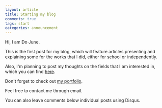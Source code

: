 ```yaml
---
layout: article
title: Starting my blog
comments: true
tags: start
categories: announcement
---
```


Hi, I am Do June. 

This is the first post for my blog, which will feature articles presenting and explaining some for the works that I did, either for school or independently.

Also, I'm planning to post my thoughts on the fields that I am interested in, which you can find [here](https://mindojune.github.io/about.html).

Don't forget to check out [my portfolio](https://mindojune.github.io/portfolio.html).

Feel free to contact me through email.

You can also leave comments below individual posts using Disqus.
